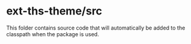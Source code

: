 # ext-ths-theme/src

This folder contains source code that will automatically be added to the classpath when
the package is used.
